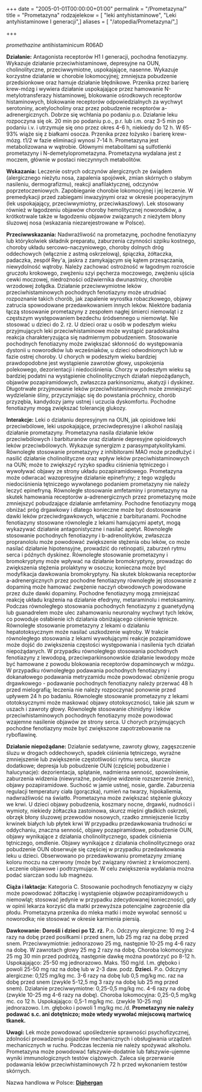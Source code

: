 +++
date = "2005-01-01T00:00:00+01:00"
permalink = "/Prometazyna/"
title = "Prometazyna"
rodzajelekow = [ "leki antyhistaminowe", "Leki antyhistaminowe I generacji",]
aliases = [ "/atopedia/Prometazyna/",]

+++

*promethazine*
antihistaminicum
R06AD

**Działanie:**
 Antagonista receptorów H1 I generacji, pochodna fenotiazyny. Wykazuje działanie przeciwhistaminowe, depresyjne na OUN, cholinolityczne, przeciwwymiotne, uspokajające, nasenne. Wykazuje korzystne działanie w chorobie lokomocyjnej; zmniejsza pobudzenie przedsionkowe oraz hamuje działanie błędnikowe. Przenika przez barierę krew-mózg i wywiera działanie uspokajające przez hamowanie N-metylotransferazy histaminowej, blokowanie ośrodkowych receptorów histaminowych, blokowanie receptorów odpowiedzialnych za wychwyt serotoniny, acetylocholiny oraz przez pobudzenie receptorów a-adrenergicznych. Dobrze się wchłania po podaniu p.o. Działanie leku rozpoczyna się ok. 20 min po podaniu p.o., p.r. lub i.m. oraz 3-5 min po podaniu i.v. i utrzymuje się ono przez okres 4-6 h, niekiedy do 12 h. W 65-93% wiąże się z białkami osocza. Przenika przez łożysko i barierę krew-mózg. t1/2 w fazie eliminacji wynosi 7-14 h. Prometazyna jest metabolizowana w wątrobie. Głównymi metabolitami są sulfotlenki prometazyny i N-demetyloprometazyna. Prometazyna wydalana jest z moczem, głównie w postaci nieczynnych metabolitów.

**Wskazania:**
 Leczenie ostrych odczynów alergicznych ze świądem (alergicznego nieżytu nosa, zapalenia spojówek, zmian skórnych o słabym nasileniu, dermografizmu), reakcji anafilaktycznej, odczynów poprzetoczeniowych. Zapobieganie chorobie lokomocyjnej i jej leczenie. W premedykacji przed zabiegami inwazyjnymi oraz w okresie pooperacyjnym (lek uspokajający, przeciwwymiotny, przeciwkaszlowy). Lek stosowany również w łagodzeniu objawów choroby hemolitycznej noworodków, a krótkotrwale także w łagodzeniu objawów związanych z nieżytem błony śluzowej nosa (wskazania niezarejestrowane w Polsce).

**Przeciwwskazania:**
 Nadwrażliwość na prometazynę, pochodne fenotiazyny lub którykolwiek składnik preparatu, zaburzenia czynności szpiku kostnego, choroby układu sercowo-naczyniowego, choroby dolnych dróg oddechowych (włącznie z astmą oskrzelową), śpiączka, żółtaczka, padaczka, zespół Rey'a, jaskra z zamykającym się kątem przesączania, niewydolność wątroby. Należy zachować ostrożność w łagodnym rozroście gruczołu krokowego, zwężeniu szyi pęcherza moczowego, zwężeniu ujścia cewki moczowej, niedrożności odźwiernika dwunastnicy, chorobie wrzodowej żołądka. Działanie przeciwwymiotne leków przeciwhistaminowych pochodnych fenotiazyny może utrudniać rozpoznanie takich chorób, jak zapalenie wyrostka robaczkowego, objawy zatrucia spowodowane przedawkowaniem innych leków. Niektóre badania łączą stosowanie prometazyny z zespołem nagłej śmierci niemowląt i z częstszym występowaniem bezdechu śródsennego u niemowląt. Nie stosować u dzieci do 2. rż. U dzieci oraz u osób w podeszłym wieku przyjmujących leki przeciwhistaminowe może wystąpić paradoksalna reakcja charakteryzująca się nadmiernym pobudzeniem. Stosowanie pochodnych fenotiazyny może zwiększać skłonność do występowania dystonii u noworodków lub wcześniaków, u dzieci odwodnionych lub w fazie ostrej choroby. U chorych w podeszłym wieku bardziej prawdopodobne jest wystąpienie zawrotów głowy, uspokojenia polekowego, dezorientacji i niedociśnienia. Chorzy w podeszłym wieku są bardziej podatni na wystąpienie cholinolitycznych działań niepożądanych, objawów pozapiramidowych, zwłaszcza parkinsonizmu, akatyzji i dyskinez. Długotrwałe przyjmowanie leków przeciwhistaminowych może zmniejszyć wydzielanie śliny, przyczyniając się do powstania próchnicy, chorób przyzębia, kandydozy jamy ustnej i uczucia dyskomfortu. Pochodne fenotiazyny mogą zwiększać tolerancję glukozy.

**Interakcje:**
 Leki o działaniu depresyjnym na OUN, jak opioidowe leki przeciwbólowe, leki uspokajające, przeciwdepresyjne i alkohol nasilają działanie prometazyny. Prometazyna nasila działanie leków przeciwbólowych i barbituranów oraz działanie depresyjne opioidowych leków przeciwbólowych. Wykazuje synergizm z parasympatykolitykami. Równoległe stosowanie prometazyny z inhibitorami MAO może przedłużyć i nasilić działanie cholinolityczne oraz wpływ leków przeciwhistaminowych na OUN; może to zwiększyć ryzyko spadku ciśnienia tętniczego i wywoływać objawy ze strony układu pozapiramidowego. Prometazyna może odwracać wazopresyjne działanie epinefryny; z tego względu niedociśnienia tętniczego wywołanego podaniem prometazyny nie należy leczyć epinefryną. Równoległe stosowanie amfetaminy i prometazyny na skutek hamowania receptorów a-adrenergicznych przez prometazynę może zmniejszyć pobudzające działanie amfetaminy. Pochodne fenotiazyny mogą obniżać próg drgawkowy i dlatego konieczne może być dostosowanie dawki leków przeciwdrgawkowych, włącznie z barbituranami. Pochodne fenotiazyny stosowane równolegle z lekami hamującymi apetyt, mogą wykazywać działanie antagonistyczne i nasilać apetyt. Równoległe stosowanie pochodnych fenotiazyny i b-adrenolityków, zwłaszcza propranololu może powodować zwiększenie stężenia obu leków, co może nasilać działanie hipotensyjne, prowadzić do retinopatii, zaburzeń rytmu serca i późnych dyskinez. Równoległe stosowanie prometazyny i bromokryptyny może wpływać na działanie bromokryptyny, prowadząc do zwiększenia stężenia prolaktyny w osoczu; konieczna może być modyfikacja dawkowania bromokryptyny. Na skutek blokowania receptorów a-adrenergicznych przez pochodne fenotiazyny równoległe jej stosowanie z dopaminą może hamować zwężenie naczyń obwodowych powodowane przez duże dawki dopaminy. Pochodne fenotiazyny mogą zmniejszać reakcję układu krążenia na działanie efedryny, metaraminolu i metoksaminy. Podczas równoległego stosowania pochodnych fenotiazyny z guanetydyną lub guanadrelem może ulec zahamowaniu neuronalny wychwyt tych leków, co powoduje osłabienie ich działania obniżającego ciśnienie tętnicze. Równoległe stosowanie prometazyny z lekami o działaniu hepatotoksycznym może nasilać uszkodzenie wątroby. W trakcie równoległego stosowania z lekami wywołującymi reakcje pozapiramidowe może dojść do zwiększenia częstości występowania i nasilenia tych działań niepożądanych. W przypadku równoległego stosowania pochodnych fenotiazyny z lewodopą, przeciwparkinsonowskie działanie lewodopy może być hamowane z powodu blokowania receptorów dopaminowych w mózgu. W przypadku równoległego podawania pochodnych fenotiazyny i dokanałowego podawania metryzamidu może powodować obniżenie progu drgawkowego - podawanie pochodnych fenotiazyny należy przerwać 48 h przed mielografią; leczenia nie należy rozpoczynać ponownie przed upływem 24 h po badaniu. Równoległe stosowanie prometazyny z lekami ototoksycznymi może maskować objawy ototoksyczności, takie jak szum w uszach i zawroty głowy. Równoległe stosowanie chinidyny i leków przeciwhistaminowych pochodnych fenotiazyny może powodować wzajemne nasilenie objawów ze strony serca. U chorych przyjmujących pochodne fenotiazyny może być zwiększone zapotrzebowanie na ryboflawinę.

**Działanie niepożądane:**
 Działanie sedatywne, zawroty głowy, zagęszczenie śluzu w drogach oddechowych, spadek ciśnienia tętniczego, wyraźne zmniejszenie lub zwiększenie częstotliwości rytmu serca, skurcze dodatkowe; depresja lub pobudzenie OUN (częściej pobudzenie i halucynacje): dezorientacja, splątanie, nadmierna senność, spowolnienie, zaburzenia widzenia (niewyraźne, podwójne widzenie rozszerzenie źrenic), objawy pozapiramidowe. Suchość w jamie ustnej, nosie, gardle. Zaburzenia regulacji temperatury ciała (gorączka), rumień na twarzy, hipokaliemia, nadwrażliwość na światło. Prometazyna może zwiększać stężenie glukozy we krwi. U dzieci objawy pobudzenia, koszmary nocne, drgawki, nudności i wymioty, niekiedy żółtaczka zastoinowa, skurcz mięśni gładkich oskrzeli, obrzęk błony śluzowej przewodów nosowych, rzadko zmniejszenie liczby krwinek białych lub płytek krwi W przypadku przedawkowania trudności w oddychaniu, znaczna senność, objawy pozapiramidowe, pobudzenie OUN, objawy wynikające z działania cholinolitycznego, spadek ciśnienia tętniczego, omdlenie. Objawy wynikające z działania cholinolitycznego oraz pobudzenie OUN obserwuje się częściej w przypadku przedawkowania leku u dzieci. Obserwowano po przedawkowaniu prometazyny zmianę koloru moczu na czerwony (może być związany również z krwiomoczem). Leczenie objawowe i podtrzymujące. W celu zwiększenia wydalania można podać siarczan sodu lub magnezu.

**Ciąża i laktacja:**
 Kategoria C. Stosowanie pochodnych fenotiazyny w ciąży może powodować żółtaczkę i wystąpienie objawów pozapiramidowych u niemowląt; stosować jedynie w przypadku zdecydowanej konieczności, gdy w opinii lekarza korzyść dla matki przewyższa potencjalne zagrożenie dla płodu. Prometazyna przenika do mleka matki i może wywołać senność u noworodka; nie stosować w okresie karmienia piersią.

**Dawkowanie:**
**Dorośli i dzieci po 12. rż.** P.o.
Odczyny alergiczne: 10 mg 2-4 razy na dobę przed posiłkami i przed snem, lub 25 mg raz na dobę przed snem.
Przeciwwymiotnie: jednorazowo 25 mg, następnie 10-25 mg 4-6 razy na dobę.
W zawrotach głowy 25 mg 2 razy na dobę.
Choroba lokomocyjna: 25 mg 30 min przed podróżą, następnie dawkę można powtórzyć po 8-12 h.
Uspokajająco: 25-50 mg jednorazowo. Maks. 150 mg/d. I.m. głęboko i powoli 25-50 mg raz na dobę lub w 2-3 daw. podz.
**Dzieci.**
P.o. Odczyny alergiczne: 0,125 mg/kg mc. 3-6 razy na dobę lub 0,5 mg/kg mc. raz na dobę przed snem (zwykle 5-12,5 mg 3 razy na dobę lub 25 mg przed snem).
Działanie przeciwwymiotne: 0,25-0,5 mg/kg mc. 4-6 razy na dobę (zwykle 10-25 mg 4-6 razy na dobę).
Choroba lokomocyjna: 0,25-0,5 mg/kg mc. co 12 h.
Uspokajająco: 0,5-1 mg/kg mc. (zwykle 10-25 mg) jednorazowo.
I.m. głęboko i powoli 1 mg/kg mc./d.
**Prometazyny nie należy podawać s.c. ani dotętniczo; może wtedy wywołać miejscową martwicę tkanek.**

**Uwagi:**
 Lek może powodować upośledzenie sprawności psychofizycznej, zdolności prowadzenia pojazdów mechanicznych i obsługiwania urządzeń mechanicznych w ruchu. Podczas leczenia nie należy spożywać alkoholu. Prometazyna może powodować fałszywie-dodatnie lub fałszywie-ujemne wyniki immunologicznych testów ciążowych. Zaleca się przerwanie podawania leków przeciwhistaminowych 72 h przed wykonaniem testów skórnych.

Nazwa handlowa w Polsce: **[Diphergan](/atopedia/Diphergan "wikilink")**

